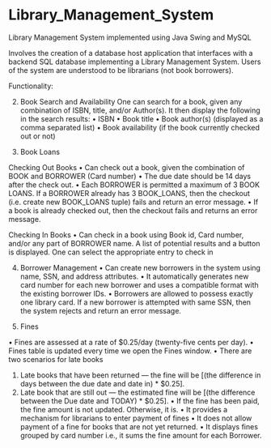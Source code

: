 # Library_Management_System
Library Management System implemented using Java Swing and MySQL

Involves the creation of a database host application that interfaces with a backend SQL database implementing a Library Management System. Users of the system are understood to be librarians (not book borrowers).

Functionality:

2) Book Search and Availability 
One can search for a book, given any combination of ISBN, title, and/or Author(s). It then display the following in the search results:
•	ISBN
•	Book title
•	Book author(s) (displayed as a comma separated list)
•	Book availability (if the book currently checked out or not)

3) Book Loans

Checking Out Books
•	Can check out a book, given the combination of BOOK and BORROWER (Card number)
•	The due date should be 14 days after the check out.
•	Each BORROWER is permitted a maximum of 3 BOOK LOANS. If a BORROWER already has 3 BOOK_LOANS, then the checkout (i.e. create new BOOK_LOANS tuple) fails and return an error message.
•	If a book is already checked out, then the checkout fails and returns an error message.

Checking In Books
•	Can check in a book using Book id, Card number, and/or any part of BORROWER name. A list of potential results and a button is displayed. One can select the appropriate entry to check in

4) Borrower Management 
•	Can create new borrowers in the system using name, SSN, and address attributes.
•	It automatically generates new card number for each new borrower and uses a compatible format with the existing borrower IDs.
•	Borrowers are allowed to possess exactly one library card. If a new borrower is attempted with same SSN, then the system rejects and return an error message.

5) Fines

•	Fines are assessed at a rate of $0.25/day (twenty-five cents per day).
•	Fines table is updated every time we open the Fines window.
•	There are two scenarios for late books
1.	Late books that have been returned — the fine will be [(the difference in days between the due date and date in) * $0.25].
2.	Late book that are still out — the estimated fine will be [(the difference between the Due date and TODAY) * $0.25].
•	If the fine has been paid, the fine amount is not updated. Otherwise, it is.
•	It provides a mechanism for librarians to enter payment of fines 
•	It does not allow payment of a fine for books that are not yet returned.
•	It displays fines grouped by card number i.e., it sums the fine amount for each Borrower.

